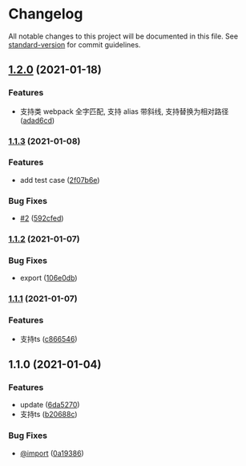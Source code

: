 # Changelog

All notable changes to this project will be documented in this file. See [standard-version](https://github.com/conventional-changelog/standard-version) for commit guidelines.

## [1.2.0](https://github.com/CryUshio/gulp-path-alias/compare/v1.1.3...v1.2.0) (2021-01-18)


### Features

* 支持类 webpack 全字匹配, 支持 alias 带斜线, 支持替换为相对路径 ([adad6cd](https://github.com/CryUshio/gulp-path-alias/commit/adad6cde1688a3aeb25b5b6437594056fd9e7fef))

### [1.1.3](https://github.com/CryUshio/gulp-path-alias/compare/v1.1.2...v1.1.3) (2021-01-08)


### Features

* add test case ([2f07b6e](https://github.com/CryUshio/gulp-path-alias/commit/2f07b6e50fb35aa1c7094a707c57feb8dc3b14a7))


### Bug Fixes

* [#2](https://github.com/CryUshio/gulp-path-alias/issues/2) ([592cfed](https://github.com/CryUshio/gulp-path-alias/commit/592cfed485c391e7eb4a7b0780dee1b61ab4b1a0))

### [1.1.2](https://github.com/CryUshio/gulp-path-alias/compare/v1.1.1...v1.1.2) (2021-01-07)


### Bug Fixes

* export ([106e0db](https://github.com/CryUshio/gulp-path-alias/commit/106e0dba90d630e38492cb8d6a263495e070b09c))

### [1.1.1](https://github.com/CryUshio/gulp-path-alias/compare/v1.1.0...v1.1.1) (2021-01-07)


### Features

* 支持ts ([c866546](https://github.com/CryUshio/gulp-path-alias/commit/c866546e0d8a3f7730fab31c56deaaf0de68c27e))

## 1.1.0 (2021-01-04)


### Features

* update ([6da5270](https://github.com/CryUshio/gulp-path-alias/commit/6da52701d244106cee6117f5e3e7a36e0a9f456b))
* 支持ts ([b20688c](https://github.com/CryUshio/gulp-path-alias/commit/b20688c48944869d7d82e3e68f5c13df5e7e5359))


### Bug Fixes

* [@import](https://github.com/import) ([0a19386](https://github.com/CryUshio/gulp-path-alias/commit/0a193867ae0e25014b0bdf9df432543636b222a0))
